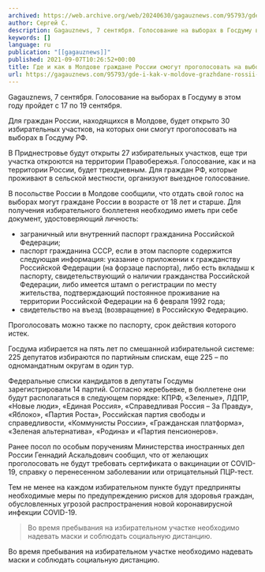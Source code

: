 ```yaml
---
archived: https://web.archive.org/web/20240630/gagauznews.com/95793/gde-i-kak-v-moldove-grazhdane-rossii-smogut-progolosovat-na-vyborah-v-gosdumu-rf.html
author: Сергей С.
description: Gagauznews, 7 сентября. Голосование на выборах в Госдуму в этом году пройдет с 17 по 19 сентября. Для граждан России, находящихся в Молдове, будет открыто 30 избирательных участков, на которых они смогут проголосовать на выборах в Госдуму РФ. В Приднестровье будут открыты 27 избирательных участков, еще три участка откроются на территории Правобережья. Голосование, как и на территории России, будет трехдневным. Для граждан РФ, которые проживают в сельской местности, организуют выездное голосование. В посольстве России в Молдове сообщили, что отдать свой голос на выборах могут граждане России в возрасте от 18 лет и старше. Для получения избирательного бюллетеня необходимо иметь при […]
keywords: []
language: ru
publication: "[[gagauznews]]"
published: 2021-09-07T10:26:52+00:00
title: Где и как в Молдове граждане России смогут проголосовать на выборах в Госдуму РФ
url: https://gagauznews.com/95793/gde-i-kak-v-moldove-grazhdane-rossii-smogut-progolosovat-na-vyborah-v-gosdumu-rf.html
---
```


Gagauznews, 7 сентября. Голосование на выборах в Госдуму в этом году пройдет с 17 по 19 сентября.

Для граждан России, находящихся в Молдове, будет открыто 30 избирательных участков, на которых они смогут проголосовать на выборах в Госдуму РФ.

В Приднестровье будут открыты 27 избирательных участков, еще три участка откроются на территории Правобережья. Голосование, как и на территории России, будет трехдневным. Для граждан РФ, которые проживают в сельской местности, организуют выездное голосование.



В посольстве России в Молдове сообщили, что отдать свой голос на выборах могут граждане России в возрасте от 18 лет и старше. Для получения избирательного бюллетеня необходимо иметь при себе документ, удостоверяющий личность:

* заграничный или внутренний паспорт гражданина Российской Федерации;
* паспорт гражданина СССР, если в этом паспорте содержится следующая информация: указание о приложении к гражданству Российской Федерации (на форзаце паспорта), либо есть вкладыш к паспорту, свидетельствующий о наличии гражданства Российской Федерации, либо имеется штамп о регистрации по месту жительства, подтверждающий постоянное проживание на территории Российской Федерации на 6 февраля 1992 года;
* свидетельство на въезд (возвращение) в Российскую Федерацию.

Проголосовать можно также по паспорту, срок действия которого истек.

Госдума избирается на пять лет по смешанной избирательной системе: 225 депутатов избираются по партийным спискам, еще 225 – по одномандатным округам в один тур.

Федеральные списки кандидатов в депутаты Госдумы зарегистрировали 14 партий. Согласно жеребьевке, в бюллетене они будут располагаться в следующем порядке: КПРФ, «Зеленые», ЛДПР, «Новые люди», «Единая Россия», «Справедливая Россия – За Правду», «Яблоко», «Партия Роста», Российская партия свободы и справедливости, «Коммунисты России», «Гражданская платформа», «Зеленая альтернатива», «Родина» и «Партия пенсионеров».

Ранее посол по особым поручениям Министерства иностранных дел России Геннадий Аскальдович сообщил, что от желающих проголосовать не будут требовать сертификата о вакцинации от COVID-19, справку о перенесенном заболевании или отрицательный ПЦР-тест.

Тем не менее на каждом избирательном пункте будут предприняты необходимые меры по предупреждению рисков для здоровья граждан, обусловленных угрозой распространения новой коронавирусной инфекции COVID-19.

> Во время пребывания на избирательном участке необходимо надевать маски и соблюдать социальную дистанцию.

Во время пребывания на избирательном участке необходимо надевать маски и соблюдать социальную дистанцию.